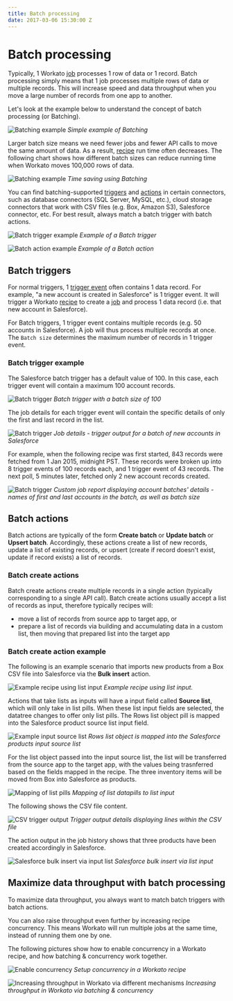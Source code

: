 ```yaml
---
title: Batch processing
date: 2017-03-06 15:30:00 Z
---
```


# Batch processing

Typically, 1 Workato [job](/recipes/jobs.md) processes 1 row of data or 1 record. Batch processing simply means that 1 job processes multiple rows of data or multiple records. This will increase speed and data throughput when you move a large number of records from one app to another.

Let's look at the example below to understand the concept of batch processing (or Batching).

![Batching example](~@img/features/batch-processing/batching-example.png)
*Simple example of Batching*

Larger batch size means we need fewer jobs and fewer API calls to move the same amount of data. As a result, [recipe](/workato-concepts.md#recipes) run time often decreases. The following chart shows how different batch sizes can reduce running time when Workato moves 100,000 rows of data.

![Batching example](~@img/features/batch-processing/batching-graph.png)
*Time saving using Batching*

You can find batching-supported [triggers](/recipes/triggers.md) and [actions](/recipes/actions.md) in certain connectors, such as database connectors (SQL Server, MySQL, etc.), cloud storage connectors that work with CSV files (e.g. Box, Amazon S3), Salesforce connector, etc. For best result, always match a batch trigger with batch actions.

![Batch trigger example](~@img/features/batch-processing/batch-trigger.png)
*Example of a Batch trigger*

![Batch action example](~@img/features/batch-processing/batch-action.png)
*Example of a Batch action*

## Batch triggers

For normal triggers, 1 [trigger event](/recipes/triggers.md) often contains 1 data record. For example, "a new account is created in Salesforce" is 1 trigger event. It will trigger a Workato [recipe](/workato-concepts.md#recipes) to create a [job](/recipes/jobs.md) and process 1 data record (i.e. that new account in Salesforce).

For Batch triggers, 1 trigger event contains multiple records (e.g. 50 accounts in Salesforce). A job will thus process multiple records at once. The `Batch size` determines the maximum number of records in 1 trigger event.

### Batch trigger example
The Salesforce batch trigger has a default value of 100. In this case, each trigger event will contain a maximum 100 account records.

![Batch trigger](~@img/features/batch-processing/batch_trigger_config.png)
*Batch trigger with a batch size of 100*

The job details for each trigger event will contain the specific details of only the first and last record in the list.

![Batch trigger](~@img/features/batch-processing/trigger-output-new-accounts-batch.gif)
*Job details - trigger output for a batch of new accounts in Salesforce*

 For example, when the following recipe was first started, 843 records were fetched from 1 Jan 2015, midnight PST. These records were broken up into 8 trigger events of 100 records each, and 1 trigger event of 43 records. The next poll, 5 minutes later, fetched only 2 new account records created.

![Batch trigger](~@img/features/batch-processing/batch_trigger_job_report.png)
*Custom job report displaying account batches' details - names of first and last accounts in the batch, as well as batch size*

## Batch actions
Batch actions are typically of the form **Create batch** or **Update batch** or **Upsert batch**. Accordingly, these actions create a list of new records, update a list of existing records, or upsert (create if record doesn't exist, update if record exists) a list of records.

### Batch create actions
Batch create actions create multiple records in a single action (typically corresponding to a single API call). Batch create actions usually accept a list of records as input, therefore typically recipes will:
- move a list of records from source app to target app, or
- prepare a list of records via building and accumulating data in a custom list, then moving that prepared list into the target app

### Batch create action example
The following is an example scenario that imports new products from a Box CSV file into Salesforce via the **Bulk insert** action.

![Example recipe using list input](~@img/features/batch-processing/example-recipe-using-input-list.png)
*Example recipe using list input.*

Actions that take lists as inputs will have a input field called **Source list**, which will only take in list pills. When these list input fields are selected, the datatree changes to offer only list pills. The Rows list object pill is mapped into the Salesforce product source list input field.

![Example input source list](~@img/features/batch-processing/example-input-source-list.png)
*Rows list object is mapped into the Salesforce products input source list*

For the list object passed into the input source list, the list will be transferred from the source app to the target app, with the values being trasnferred based on the fields mapped in the recipe. The three inventory items will be moved from Box into Salesforce as products.

![Mapping of list pills](~@img/features/batch-processing/mapping-of-list-pills.gif)
*Mapping of list datapills to list input*

The following shows the CSV file content.

![CSV trigger output](~@img/features/batch-processing/csv-trigger-output.png)
*Trigger output details displaying lines within the CSV file*

The action output in the job history shows that three products have been created accordingly in Salesforce.

![Salesforce bulk insert via input list](~@img/features/batch-processing/job-output-sf-bulk-insert.png)
*Salesforce bulk insert via list input*

## Maximize data throughput with batch processing
To maximize data throughput, you always want to match batch triggers with batch actions.

You can also raise throughput even further by increasing recipe concurrency. This means Workato will run multiple jobs at the same time, instead of running them one by one.

The following pictures show how to enable concurrency in a Workato recipe, and how batching & concurrency work together.

![Enable concurrency](~@img/features/concurrency/concurrency.png)
*Setup concurrency in a Workato recipe*

![Increasing throughput in Workato via different mechanisms](~@img/features/batch-processing/increasing-throughput.png)
*Increasing throughput in Workato via batching & concurrency*
